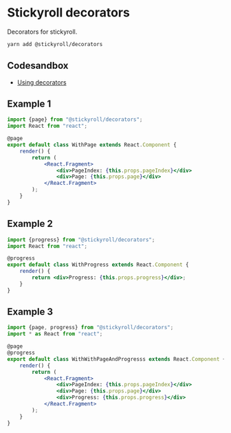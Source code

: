 # Stickyroll decorators

Decorators for stickyroll.

```bash
yarn add @stickyroll/decorators
```

## Codesandbox

-   [Using decorators](https://codesandbox.io/s/6vr769903)

## Example 1

```jsx
import {page} from "@stickyroll/decorators";
import React from "react";

@page
export default class WithPage extends React.Component {
	render() {
		return (
			<React.Fragment>
				<div>PageIndex: {this.props.pageIndex}</div>
				<div>Page: {this.props.page}</div>
			</React.Fragment>
		);
	}
}
```

## Example 2

```jsx
import {progress} from "@stickyroll/decorators";
import React from "react";

@progress
export default class WithProgress extends React.Component {
	render() {
		return <div>Progress: {this.props.progress}</div>;
	}
}
```

## Example 3

```jsx
import {page, progress} from "@stickyroll/decorators";
import * as React from "react";

@page
@progress
export default class WithWithPageAndProgresss extends React.Component {
	render() {
		return (
			<React.Fragment>
				<div>PageIndex: {this.props.pageIndex}</div>
				<div>Page: {this.props.page}</div>
				<div>Progress: {this.props.progress}</div>
			</React.Fragment>
		);
	}
}
```
